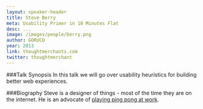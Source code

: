 ```yaml
---
layout: speaker-header
title: Steve Berry
meta: Usability Primer in 10 Minutes Flat
desc: ...
image: /images/people/berry.png
author: GORUCO
year: 2013
link: thoughtmerchants.com
twitter: thoughtmerchant
---
```


###Talk Synopsis
In this talk we will go over usability heuristics for building better web experiences.

###Biography
Steve is a designer of things - most of the time they are on the internet. He is an advocate of [playing ping pong at work](http://racquet.io).
